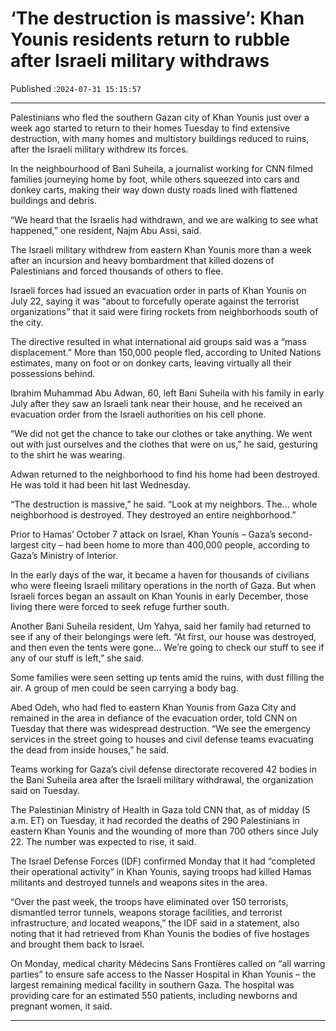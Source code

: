 # ‘The destruction is massive’: Khan Younis residents return to rubble after Israeli military withdraws

Published :`2024-07-31 15:15:57`

---

Palestinians who fled the southern Gazan city of Khan Younis just over a week ago started to return to their homes Tuesday to find extensive destruction, with many homes and multistory buildings reduced to ruins, after the Israeli military withdrew its forces.

In the neighbourhood of Bani Suheila, a journalist working for CNN filmed families journeying home by foot, while others squeezed into cars and donkey carts, making their way down dusty roads lined with flattened buildings and debris.

“We heard that the Israelis had withdrawn, and we are walking to see what happened,” one resident, Najm Abu Assi, said.

The Israeli military withdrew from eastern Khan Younis more than a week after an incursion and heavy bombardment that killed dozens of Palestinians and forced thousands of others to flee.

Israeli forces had issued an evacuation order in parts of Khan Younis on July 22, saying it was “about to forcefully operate against the terrorist organizations” that it said were firing rockets from neighborhoods south of the city.

The directive resulted in what international aid groups said was a “mass displacement.” More than 150,000 people fled, according to United Nations estimates, many on foot or on donkey carts, leaving virtually all their possessions behind.

Ibrahim Muhammad Abu Adwan, 60, left Bani Suheila with his family in early July after they saw an Israeli tank near their house, and he received an evacuation order from the Israeli authorities on his cell phone.

“We did not get the chance to take our clothes or take anything. We went out with just ourselves and the clothes that were on us,” he said, gesturing to the shirt he was wearing.

Adwan returned to the neighborhood to find his home had been destroyed. He was told it had been hit last Wednesday.

“The destruction is massive,” he said. “Look at my neighbors. The… whole neighborhood is destroyed. They destroyed an entire neighborhood.”

Prior to Hamas’ October 7 attack on Israel, Khan Younis – Gaza’s second-largest city – had been home to more than 400,000 people, according to Gaza’s Ministry of Interior.

In the early days of the war, it became a haven for thousands of civilians who were fleeing Israeli military operations in the north of Gaza. But when Israeli forces began an assault on Khan Younis in early December, those living there were forced to seek refuge further south.

Another Bani Suheila resident, Um Yahya, said her family had returned to see if any of their belongings were left. “At first, our house was destroyed, and then even the tents were gone… We’re going to check our stuff to see if any of our stuff is left,” she said.

Some families were seen setting up tents amid the ruins, with dust filling the air. A group of men could be seen carrying a body bag.

Abed Odeh, who had fled to eastern Khan Younis from Gaza City and remained in the area in defiance of the evacuation order, told CNN on Tuesday that there was widespread destruction. “We see the emergency services in the street going to houses and civil defense teams evacuating the dead from inside houses,” he said.

Teams working for Gaza’s civil defense directorate recovered 42 bodies in the Bani Suheila area after the Israeli military withdrawal, the organization said on Tuesday.

The Palestinian Ministry of Health in Gaza told CNN that, as of midday (5 a.m. ET) on Tuesday, it had recorded the deaths of 290 Palestinians in eastern Khan Younis and the wounding of more than 700 others since July 22. The number was expected to rise, it said.

The Israel Defense Forces (IDF) confirmed Monday that it had “completed their operational activity” in Khan Younis, saying troops had killed Hamas militants and destroyed tunnels and weapons sites in the area.

“Over the past week, the troops have eliminated over 150 terrorists, dismantled terror tunnels, weapons storage facilities, and terrorist infrastructure, and located weapons,” the IDF said in a statement, also noting that it had retrieved from Khan Younis the bodies of five hostages and brought them back to Israel.

On Monday, medical charity Médecins Sans Frontières called on “all warring parties” to ensure safe access to the Nasser Hospital in Khan Younis – the largest remaining medical facility in southern Gaza. The hospital was providing care for an estimated 550 patients, including newborns and pregnant women, it said.

---

